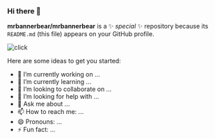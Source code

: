 ### Hi there 👋


**mrbannerbear/mrbannerbear** is a ✨ _special_ ✨ repository because its `README.md` (this file) appears on your GitHub profile.

![click]("/images/210202.jpg")

Here are some ideas to get you started:

- 🔭 I’m currently working on ...
- 🌱 I’m currently learning ...
- 👯 I’m looking to collaborate on ...
- 🤔 I’m looking for help with ...
- 💬 Ask me about ...
- 📫 How to reach me: ...
- 😄 Pronouns: ...
- ⚡ Fun fact: ...

